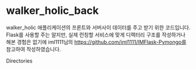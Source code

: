 # walker_holic_back
walker_holic 애플리케이션의 프론트와 서버사이 데이터를 주고 받기 위한 코드입니다.
Flask를 사용할 주는 알지만, 실제 런칭할 서비스에 맞게 디렉터리 구조를 작성하거나 해본 경험은 없기에 
iml1111님의 https://github.com/iml1111/IMFlask-Pymongo를 참고하여 작성하였습니다.

Directories
